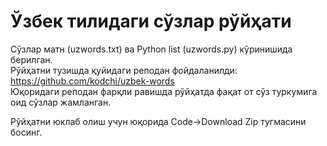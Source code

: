 # Ўзбек тилидаги сўзлар рўйҳати
Сўзлар матн (uzwords.txt) ва Python list (uzwords.py) кўринишида берилган.<br/>
Рўйҳатни тузишда қуйидаги реподан фойдаланилди: https://github.com/kodchi/uzbek-words<br/>
Юқоридаги реподан фарқли равишда рўйҳатда фақат от сўз туркумига оид сўзлар жамланган.

Рўйҳатни юклаб олиш учун юқорида Code->Download Zip тугмасини босинг.
